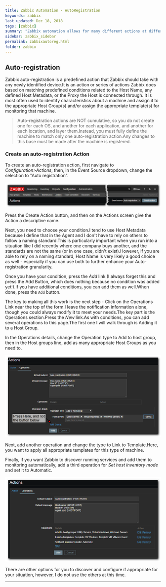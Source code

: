 ```yaml
---
title: Zabbix Automation - AutoRegistration
keywords: zabbix
last_updated: Dec 18, 2018
tags: [zabbix]
summary: "Zabbix automation allows for many different actions at different times.One of the first ones you should consider implementing, even before adding servers to monitor, is the Auto Registration automation.This allows a device to automatically get the templates and host group assignments based on predefined characteristics, minimizing work needed to add a new device into monitoring"
sidebar: zabbix_sidebar
permalink: zabbixautoreg.html
folder: zabbix
---
```


## Auto-registration ##

Zabbix auto-registration is a predefined action that Zabbix should take with any newly identified device.It is an action or series of actions Zabbix does based on matching predefined conditions related to the Host Name, any defined Host Metadata, or the Proxy the Host is connected through. It is most often used to identify characteristics about a machine and assign it to the appropriate Host Group(s) and/or assign the appropriate template(s) for monitoring that machine.

>Auto-registration actions are NOT cumulative, so you do not create one for each OS, and another for each application, and another for each location, and layer them.Instead, you must fully define the machine to match only one auto-registration action.Any changes to this base must be made after the machine is registered.

### Create an auto-registration Action ###

To create an auto-registration action, first navigate to *Configuration>Actions*; then, in the Event Source dropdown, change the selection to "Auto registration".

![alt text: Zabbix Auto-Registration][ZabbixAutoReg]

Press the Create Action button, and then on the Actions screen give the Action a descriptive name.

Next, you need to choose your condition.I tend to use Host Metadata because I define that in the Agent and I don't have to rely on others to follow a naming standard.This is particularly important when you run into a situation like I did recently where one company buys another, and the standards are not the same (or in one case, didn't exist).However, if you are able to rely on a naming standard, Host Name is very likely a good choice as well - especially if you can use both to further enhance your Auto-registration granularity.

Once you have your condition, press the *Add* link (I always forget this and press the Add Button, which does nothing because no condition was added yet!).If you have additional conditions, you can add them as well.When done, press the `Add` button.

The key to making all this work is the next step - Click on the Operations Link near the top of the form.I leave the notification information alone, though you could always modify it to meet your needs.The key part is the Operations section.Press the *New* link.As with conditions, you can add several operations to this page.The first one I will walk through is Adding it to a Host Group.

In the Operations details, change the Operation type to Add to host group, then in the Host groups line, add as many appropriate Host Groups as you need to.

![alt text: Auto-Registration Add Host Groups][AutoRegAddHost]

Next, add another operation and change the type to Link to Template.Here, you want to apply all appropriate templates for this type of machine.

Finally, if you want Zabbix to discover running services and add them to monitoring automatically, add a third operation for *Set host inventory mode* and set it to Automatic.

![alt text: Auto-Registration Operations Completed][AutoRegOpsComplete]

There are other options for you to discover and configure if appropriate for your situation, however, I do not use the others at this time.

---

[ZabbixAutoReg]: images/Zabbix/autoregister.png "Zabbix Auto-Registration"
[AutoRegAddHost]: images/Zabbix/araddhosts.png "Auto-Registration Add Host Groups"
[AutoRegOpsComplete]: images/Zabbix/aropscomp.png "Auto-Registration Operations Completed"
